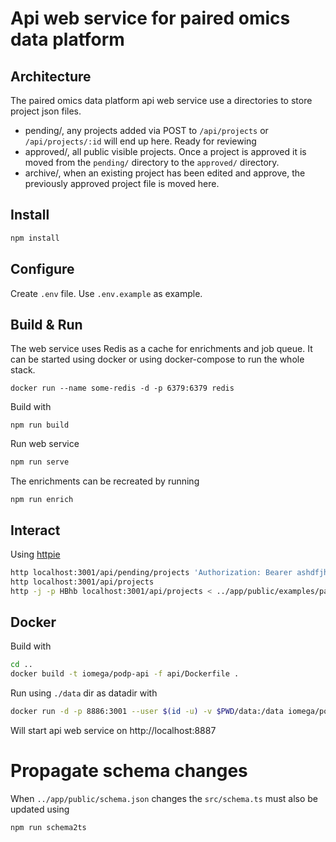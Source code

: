# Api web service for paired omics data platform

## Architecture

The paired omics data platform api web service use a directories to store project json files.

* pending/, any projects added via POST to `/api/projects` or `/api/projects/:id` will end up here. Ready for reviewing
* approved/, all public visible projects. Once a project is approved it is moved from the `pending/` directory to the `approved/` directory.
* archive/, when an existing project has been edited and approve, the previously approved project file is moved here.

## Install

```bash
npm install
```
## Configure

Create `.env` file. 
Use `.env.example` as example.

## Build & Run

The web service uses Redis as a cache for enrichments and job queue.
It can be started using docker or using docker-compose to run the whole stack.
```
docker run --name some-redis -d -p 6379:6379 redis
```

Build with
```
npm run build
```

Run web service
```bash
npm run serve
```

The enrichments can be recreated by running
```
npm run enrich
```

## Interact

Using [httpie](https://httpie.org)
```bash
http localhost:3001/api/pending/projects 'Authorization: Bearer ashdfjhasdlkjfhalksdjhflak'
http localhost:3001/api/projects
http -j -p HBhb localhost:3001/api/projects < ../app/public/examples/paired_datarecord_MSV000078839_example.json
```

## Docker

Build with
```bash
cd ..
docker build -t iomega/podp-api -f api/Dockerfile .
```

Run using `./data` dir as datadir with
```bash
docker run -d -p 8886:3001 --user $(id -u) -v $PWD/data:/data iomega/podp-api
```
Will start api web service on http://localhost:8887

# Propagate schema changes

When `../app/public/schema.json` changes the `src/schema.ts` must also be updated using

```bash
npm run schema2ts
```
